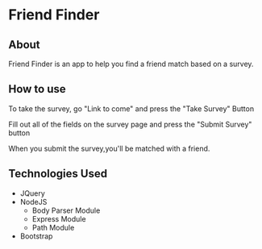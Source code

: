 # Friend Finder

## About
Friend Finder is an app to help you find a friend match based on a survey.

## How to use
To take the survey, go "Link to come" and press the "Take Survey" Button

Fill out all of the fields on the survey page and press the "Submit Survey" button

When you submit the survey,you'll be matched with a friend.

## Technologies Used
* JQuery
* NodeJS
  * Body Parser Module
  * Express Module
  * Path Module
* Bootstrap